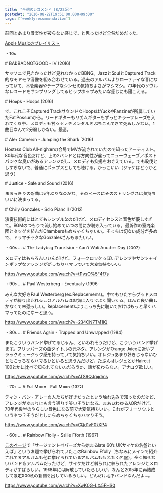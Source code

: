 ```yaml
---
title: "今週のレコメンド (8/22版)"
postedAt: "2016-08-22T19:51:00.000+09:00"
tags: ["weeklyrecommendation"]
---
```


前回とあまり音楽性が被らない感じで、と思ったけど全然だめだった。

[Apple Musicのプレイリスト](https://itunes.apple.com/jp/playlist/jin-zhounorekomendo-8-22ban/idpl.a03ef0e44d7e4768b7563f67000daa4c)

・10s

\# BADBADNOTGOOD - IV (2016)

サマソニで見たかったけど見れなかったBBNG。JazzとSoulとCaptured Track的なモヤモヤ音像を組み合わせている。過去のアルバムよりローファイな音になっていて、木管楽器やチープなシンセの気持ちよさがマシマシ。70年代のソウルなレコードをサンプリングしてるヒップホップみたいな感じにも聞こえる。

\# Hoops - Hoops (2016)

で、これこそCaptured TrackサウンドなHoopsはYuckやFanzineが所属していたFat Possumから。リードギターもリズムギターもずっとキラーフレーズを入れてくる中、メロディも甘々センチメンタルをぶちこんできて死ぬしかない。1曲目なんて2分弱しかない。最高。

\# Alex Cameron - Jumping the Shark (2016)

Hostess Club All-nighterの会場でMVが流されていたので知ったアーティスト。80年代な音色だけど、上の2バンドとは方向性が違ってニューウェーブ／ポストパンクな臭いがあるアレンジだし、メロディも抑揚をおさえている。でも殺伐としすぎないで、普通にポップスとしても聴ける。かっこいい（ジャケはどうかと思う）

\# Justice - Safe and Sound (2016)

まるっきりの新曲は5年ぶりなのかな。そのベースにそのストリングスは気持ちいいに決まってる。

\# Chilly Gonzales - Solo Piano II (2012)

演奏技術的にはとてもシンプルなのだけど、メロディセンスと音色が優しすぎて。BGMのつもりで流し始めていつの間にか聴き入っている。最新作の室内楽団とタッグを組んだChambersもめちゃくちゃいい。そっちは切ない成分が多めで、ドラマチックなGonzalesさんもまたいい。

・00s … # The Ladybug Transistor - Can’t Wait Another Day (2007)

メロディはもちろんいいんだけど、フォークロックっぽいアレンジやサンシャインポップなアレンジががっちりハマっていて大変気持ちいい。

<https://www.youtube.com/watch?v=t11vsO%5F4f7s>

・90s … # Paul Westerberg - Eventually (1996)

みんな大好きPaul Westerberg (ex.Replacements)。中でもひたすらグッドメロディが繰り出されるこのアルバムはお気に入りでよく聞いてる。ほんと良い曲しかなくて末恐ろしい。Replacementsよりこっち先に聴いておけばもっと早くハマってたのになーと思う。

<https://www.youtube.com/watch?v=2B4CN7TM1iQ>

・80s … # Friends Again - Trapped and Unwrapped (1984)

またこういうバンド挙げてるじゃん、といわれそうだけど、こういうバンド挙げます。フリッパーズの曲タイトルの元ネタ。アレンジがOrange Juiceに近いブラックミュージック感を持っていて気持ちいい。オレジュあまり好きじゃないひともこっちならハマるひといると思うんだけど、たぶんオレジュとかHaircut 100とかに比べて知られてないんだろうか、話が伝わらない。アナログ欲しい。

<https://www.youtube.com/watch?v=ATS9QJqgdms>

・70s … # Full Moon - Full Moon (1972)

ティン・パン・アレーの人たちが好きだったという触れ込みで知ったのだけど、アレンジがあまりにも言う通りで笑いそうになる。まあいわゆるAORだけど、70年代後半のやらしい音色になる前で大変気持ちいい。これがフリーソウルというやつ？そうだとしたらめちゃくちゃハマりそう。

<https://www.youtube.com/watch?v=CQd1vF07XP4>

・60s … # Rainbow Ffolly - Sallie Fforth (1967)

[このページ](http://startripmusic.com/2016/08/20/sumner/)で「サージェントペパーズから始まるlate 60’s UKサイケの名盤といえば」というお題で挙げられていたこのRainbow Ffolly（ちなみにメインで紹介されてるアルバムも他に挙げられているアルバムももれなく名盤）。全く知らないバンド＆アルバムだったけど、サイケだけど練られに練られたアレンジとメロディがすばらしい。1968年には解散していたらしいが、なんと2015年に再結成して限定500枚の新譜を出しているらしい。どんだけ地下バンドなんだよ…。

<https://www.youtube.com/watch?v=XwK0G-L%5FHSQ>